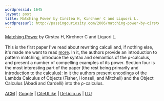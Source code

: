 ```yaml
---
wordpressid: 1645
layout: post
title: Matching Power by Cirstea H, Kirchner C and Liquori L.
wordpressurl: http://passingcuriosity.com/2006/matching-power-by-cirstea-h-kirchner-c-and-liquori-l/
---
```

<a href="http://rho.loria.fr/data/rta2001.pdf" class="title" title="Matching Power">Matching Power</a> by Cirstea H, Kirchner C and Liquori L.<br /><br />This is the first paper I've read about rewriting calculi and, if nothing else, it's made me want to read <a href="http://rho.loria.fr/papersGuidelines.html" title="Paper on the Rho Calculus">more</a>. In it, the authors provide an introduction to pattern matching, introduce the syntax and semantics of the &rho;-calculus, and present a number of compelling examples of its power. Section four is the most interesting part of the paper (the rest being primarily and introduction to the calculus): in it the authors present encodings of the <span class="title">Lambda Calculus of Objects</span> (Fisher, Honsell, and Mitchell) and the <span class="title">Object Calculus</span> (Abadi and Cardelli) into the &rho;-calculus.<br /><br /><a href="http://portal.acm.org/citation.cfm?id=647200.718731">ACM</a> | <a href="http://scholar.google.com/scholar?hl=en&lr=&cluster=11334189505418910312">Google</a> | <a href="http://www.citeulike.org/article/522429">CiteULike</a> | <a href="http://del.icio.us/url/5944c0516d996ad10dd2ee34f89f6fe9">Del.icio.us</a> | <a href="http://lambda-the-ultimate.org/node/1259">LtU</a>
